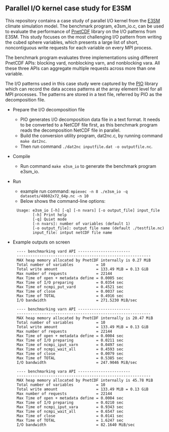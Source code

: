 ## Parallel I/O kernel case study for E3SM

This repository contains a case study of parallel I/O kernel from the
[E3SM](https://github.com/E3SM-Project/E3SM) climate simulation model. The
benchmark program, e3sm_io.c, can be used to evaluate the performance of
[PnetCDF](https://github.com/Parallel-NetCDF/PnetCDF) library on the I/O
patterns from E3SM. This study focuses on the most challenging I/O pattern from
writing the cubed sphere variables, which presents a large list of short,
noncontiguous write requests for each variable on every MPI process.

The benchmark program evaluates three implementations using different PnetCDF
APIs: blocking vard, nonblocking varn, and nonblocking vara. All these three
APIs can aggregate multiple requests across more than one variable.

The I/O patterns used in this case study were captured by the
[PIO](https://github.com/NCAR/ParallelIO) library which can record the data
access patterns at the array element level for all MPI processes. The patterns
are stored in a text file, referred by PIO as the decomposition file.

* Prepare the I/O decomposition file
  * PIO generates I/O decomposition data file in a text format. It needs to be
    converted to a NetCDF file first, as this benchmark program reads the
    decomposition NetCDF file in parallel.
  * Build the conversion utility program, dat2nc.c, by running command
    `make dat2nc`.
  * Then run command `./dat2nc inputfile.dat -o outputfile.nc`.

* Compile
  * Run command `make e3sm_io` to generate the benchmark program e3sm_io.

* Run
  * example run command:
    `mpiexec -n 8 ./e3sm_io -q datasets/48602x72_64p.nc -n 10`
  * Below shows the command-line options:
```
     Usage: e3sm_io [-h] [-q] [-n nvars] [-o output_file] input_file
            [-h] Print help
            [-q] Quiet mode
            [-n nvars]: number of variables (default 1)
            [-o output_file]: output file name (default ./testfile.nc)
            input_file: intput netCDF file name
```
* Example outputs on screen
```
     ---- benchmarking vard API -----------------------
     -----------------------------------------------------------
     MAX heap memory allocated by PnetCDF internally is 0.27 MiB
     Total number of variables          = 10
     Total write amount                 = 133.49 MiB = 0.13 GiB
     Max number of requests             = 22144
     Max Time of open + metadata define = 0.0005 sec
     Max Time of I/O preparing          = 0.0354 sec
     Max Time of ncmpi_put_vard         = 0.4521 sec
     Max Time of close                  = 0.0037 sec
     Max Time of TOTAL                  = 0.4916 sec
     I/O bandwidth                      = 271.5230 MiB/sec

     ---- benchmarking varn API -----------------------
     -----------------------------------------------------------
     MAX heap memory allocated by PnetCDF internally is 20.47 MiB
     Total number of variables          = 10
     Total write amount                 = 133.49 MiB = 0.13 GiB
     Max number of requests             = 22144
     Max Time of open + metadata define = 0.0004 sec
     Max Time of I/O preparing          = 0.0211 sec
     Max Time of ncmpi_iput_varn        = 0.0497 sec
     Max Time of ncmpi_wait_all         = 0.4593 sec
     Max Time of close                  = 0.0079 sec
     Max Time of TOTAL                  = 0.5385 sec
     I/O bandwidth                      = 247.9046 MiB/sec

     ---- benchmarking vara API -----------------------
     -----------------------------------------------------------
     MAX heap memory allocated by PnetCDF internally is 45.78 MiB
     Total number of variables          = 10
     Total write amount                 = 133.49 MiB = 0.13 GiB
     Max number of requests             = 22144
     Max Time of open + metadata define = 0.0004 sec
     Max Time of I/O preparing          = 0.0210 sec
     Max Time of ncmpi_iput_vara        = 0.9343 sec
     Max Time of ncmpi_wait_all         = 0.6547 sec
     Max Time of close                  = 0.0141 sec
     Max Time of TOTAL                  = 1.6247 sec
     I/O bandwidth                      = 82.1640 MiB/sec
```
